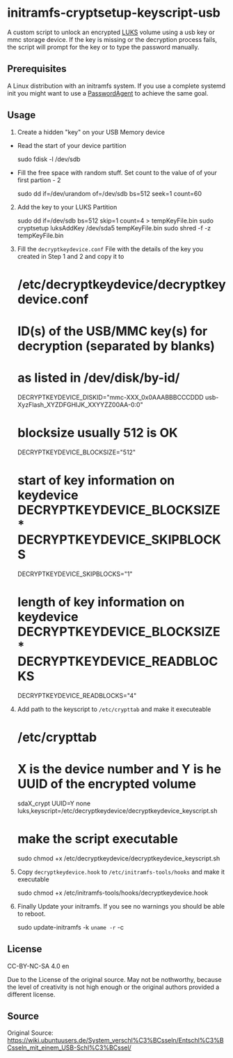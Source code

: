 # initramfs-cryptsetup-keyscript-usb
A custom script to unlock an encrypted [LUKS](https://en.wikipedia.org/wiki/Linux_Unified_Key_Setup) volume using a usb key or mmc storage device.
If the key is missing or the decryption process fails, the script will prompt for the key or to type the password manually.

## Prerequisites
A Linux distribution with an initramfs system.
If you use a complete systemd init you might want to use a [PasswordAgent](https://www.freedesktop.org/wiki/Software/systemd/PasswordAgents/) to achieve the same goal.

## Usage

1. Create a hidden "key" on your USB Memory device
- Read the start of your device partition

    sudo fdisk -l /dev/sdb

- Fill the free space with random stuff. Set count to the value of of your first partion - 2

    sudo dd if=/dev/urandom of=/dev/sdb bs=512 seek=1 count=60 

2. Add the key to your LUKS Partition

    sudo dd if=/dev/sdb bs=512 skip=1 count=4 > tempKeyFile.bin
    sudo cryptsetup luksAddKey /dev/sda5 tempKeyFile.bin
    sudo shred -f -z tempKeyFile.bin 

3. Fill the `decryptkeydevice.conf` File with the details of the key you created in Step 1 and 2 and copy it to

    # /etc/decryptkeydevice/decryptkeydevice.conf
    # ID(s) of the USB/MMC key(s) for decryption (separated by blanks)
    # as listed in /dev/disk/by-id/
    DECRYPTKEYDEVICE_DISKID="mmc-XXX_0x0AAABBBCCCDDD usb-XyzFlash_XYZDFGHIJK_XXYYZZ00AA-0:0"
    # blocksize usually 512 is OK
    DECRYPTKEYDEVICE_BLOCKSIZE="512"
    # start of key information on keydevice DECRYPTKEYDEVICE_BLOCKSIZE * DECRYPTKEYDEVICE_SKIPBLOCKS
    DECRYPTKEYDEVICE_SKIPBLOCKS="1"
    # length of key information on keydevice DECRYPTKEYDEVICE_BLOCKSIZE * DECRYPTKEYDEVICE_READBLOCKS
    DECRYPTKEYDEVICE_READBLOCKS="4"

4. Add path to the keyscript to `/etc/crypttab` and make it executeable

    # /etc/crypttab
    # X is the device number and Y is he UUID of the encrypted volume
    sdaX_crypt UUID=Y none luks,keyscript=/etc/decryptkeydevice/decryptkeydevice_keyscript.sh

    # make the script executable
    sudo chmod +x /etc/decryptkeydevice/decryptkeydevice_keyscript.sh 

5. Copy `decryptkeydevice.hook` to `/etc/initramfs-tools/hooks` and make it executable

    sudo chmod +x /etc/initramfs-tools/hooks/decryptkeydevice.hook


6. Finally Update your initramfs. If you see no warnings you should be able to reboot.

    sudo update-initramfs -k `uname -r` -c 

## License
CC-BY-NC-SA 4.0 en

Due to the License of the original source.
May not be nothworthy, because the level of creativity is not high enough or the original authors provided a different license.

## Source
Original Source: https://wiki.ubuntuusers.de/System_verschl%C3%BCsseln/Entschl%C3%BCsseln_mit_einem_USB-Schl%C3%BCssel/
